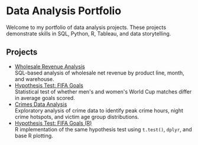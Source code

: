 # Data Analysis Portfolio

Welcome to my portfolio of data analysis projects. These projects demonstrate skills in SQL, Python, R, Tableau, and data storytelling.  

## Projects

- [Wholesale Revenue Analysis](Wholesale_Revenue_Analysis)  
  SQL-based analysis of wholesale net revenue by product line, month, and warehouse.
- [Hypothesis Test: FIFA Goals](Hypothesis_Test_FIFA_Goals)  
  Statistical test of whether men's and women's World Cup matches differ in average goals scored.
- [Crimes Data Analysis](Crimes_Data_Analysis)  
  Exploratory analysis of crime data to identify peak crime hours, night crime hotspots, and victim age group distributions.
- [Hypothesis Test: FIFA Goals (R)](Hypothesis_Test_FIFA_Goals_R)  
  R implementation of the same hypothesis test using `t.test()`, `dplyr`, and base R plotting.
